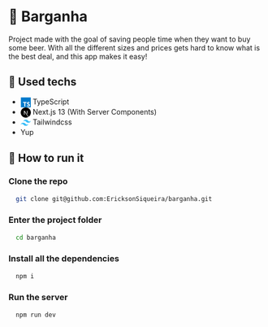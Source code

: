 # 🍺 Barganha

Project made with the goal of saving people time when they want to buy some beer. With all the different sizes and prices gets hard to know what is the best deal, and this app makes it easy!

## 🧠 Used techs
- <img align="center" alt="Erickson-Ts" height="20" width="20" src="https://raw.githubusercontent.com/devicons/devicon/master/icons/typescript/typescript-plain.svg"> TypeScript 
- <img align="center" alt="Erickson-Next" height="20" width="20" src="https://raw.githubusercontent.com/devicons/devicon/master/icons/nextjs/nextjs-original.svg"> Next.js 13 (With Server Components)
- <img align="center" alt="Erickson-Tailwind" height="20" width="20" src="https://raw.githubusercontent.com/devicons/devicon/master/icons/tailwindcss/tailwindcss-plain.svg"> Tailwindcss
- Yup

## 🏃 How to run it

### Clone the repo
```bash
  git clone git@github.com:EricksonSiqueira/barganha.git
```

### Enter the project folder
```bash
  cd barganha
```

### Install all the dependencies
```bash
  npm i
```

### Run the server
```bash
  npm run dev
```
